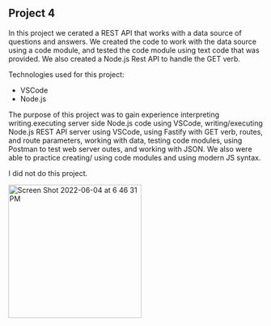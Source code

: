 ## Project 4

In this project we cerated a REST API that works with a data source of questions and answers. We created the code to work with the data source using a code module, and tested the code module using text code that was provided. We also created a Node.js Rest API to handle the GET verb.

Technologies used for this project:
- VSCode
- Node.js

The purpose of this project was to gain experience interpreting writing.executing server side Node.js code using VSCode, writing/executing Node.js REST API server using VSCode, using Fastify with GET verb, routes, and route parameters, working with data, testing code modules, using Postman to test web server outes, and working with JSON. We also were able to practice creating/ using code modules and using modern JS syntax.

I did not do this project.

<img width="263" alt="Screen Shot 2022-06-04 at 6 46 31 PM" src="https://user-images.githubusercontent.com/105889862/172033488-ea77753b-67f7-4fb7-a68c-05dbab3fba6a.png">
